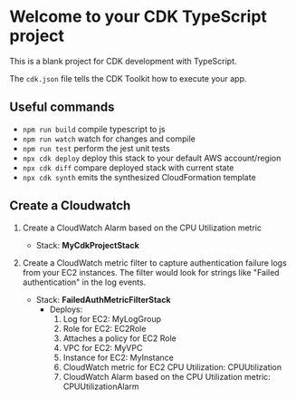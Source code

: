 # Welcome to your CDK TypeScript project

This is a blank project for CDK development with TypeScript.

The `cdk.json` file tells the CDK Toolkit how to execute your app.

## Useful commands

* `npm run build`   compile typescript to js
* `npm run watch`   watch for changes and compile
* `npm run test`    perform the jest unit tests
* `npx cdk deploy`  deploy this stack to your default AWS account/region
* `npx cdk diff`    compare deployed stack with current state
* `npx cdk synth`   emits the synthesized CloudFormation template

## Create a Cloudwatch

1. Create a CloudWatch Alarm based on the CPU Utilization metric
    - Stack: <b>MyCdkProjectStack</b>

1. Create a CloudWatch metric filter to capture authentication failure logs from your EC2 instances. The filter would look for strings like "Failed authentication" in the log events.
    - Stack: <b>FailedAuthMetricFilterStack</b>
        - Deploys:
            1. Log for EC2: MyLogGroup
            2. Role for EC2: EC2Role
            3. Attaches a policy for EC2 Role
            4. VPC for EC2: MyVPC
            5. Instance for EC2: MyInstance
            6. CloudWatch metric for EC2 CPU Utilization: CPUUtilization 
            7. CloudWatch Alarm based on the CPU Utilization metric: CPUUtilizationAlarm




